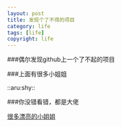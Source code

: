 ```yaml
---
layout: post
title: 发现个了不得的项目
category: life
tags: [life]
copyright: life
---
```



###偶尔发现github上一个了不起的项目

###上面有很多小姐姐

 ::aru:shy:: 

###你没错看错，都是大佬

[很多漂亮的小姐姐][1]


  [1]: https://github.com/komeiji-satori/Dress